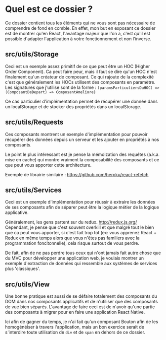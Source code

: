 # Quel est ce dossier ?

Ce dossier contient tous les éléments qui ne vous sont pas nécessaire de
comprendre de fond en comble. En effet, mon but en exposant ce dossier est de
montrer qu'en React, l'avantage majeur que l'on a, c'est qu'il est possible
d'adapter l'application à votre fonctionnement et non l'inverse.

## src/utils/Storage

Ceci est un exemple assez primitif de ce que peut être un HOC (Higher Order
Component). Ca peut faire peur, mais il faut se dire qu'un HOC n'est finalement
qu'un créateur de composant. Ce qui rajoute de la complexité c'est que
généralement les HOCs utilisent des composants en paramètre. Les signatures que
j'utilise sont de la forme :
`(paramsParticuliersDuHOC) => (ComposantDeDepart) => ComposantAmeliore)`

Ce cas particulier d'implémentation permet de récupérer une donnée dans un
localStorage et de stocker des propriétés dans un localStorage.

## src/utils/Requests

Ces composants montrent un exemple d'implémentation pour pouvoir récupérer des
données depuis un serveur et les ajouter en propriétés à nos composants.

Le point le plus intéressant est je pense la mémoization des requêtes (a.k.a.
mise en cache) qui montre vraiment la composabilité des composants et ce que
peut vous apporter cette architecture.

Exemple de librairie similaire : https://github.com/heroku/react-refetch

## src/utils/Services

Ceci est un exemple d'implémentation pour réussir à extraire les données de ses
composants afin de séparer peut être la logique métier de la logique applicative.

Généralement, les gens partent sur du redux. http://redux.js.org/ Cependant, je
pense que c'est souvent overkill et que malgré tout le bien que ca peut vous
apporter, si c'est fait trop tot (ex: vous apprenez React + Redux en même temps
alors que vous n'êtes pas familiers avec la programmation foncitonnelle), cela
risque surtout de vous perdre.

De fait, afin de ne pas perdre tous ceux qui n'ont jamais fait autre chose que
du MVC pour développer une application web, je voulais montrer un exemple
d'extraction de données qui ressemble aux systèmes de services plus 'classiques'.

## src/utils/View

Une bonne pratique est aussi de se défaire totalement des composants du DOM dans
nos composants applicatifs et de n'utiliser que des composants de vue bien
séparés. L'avantage de faire ceci est de n'avoir qu'une partie des composants
à migrer pour en faire une application React Native.

Ici afin de gagner du temps, je n'ai fait qu'un composant Bouton afin de les
homogénéiser à travers l'application, mais un bon exercice serait de s'interdire
toute utilisation de `div` et de `span` en dehors de ce dossier.
